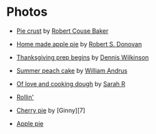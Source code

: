 
# Photos

* [Pie crust][img1] by [Robert Couse Baker][1]
* [Home made apple pie][img2] by [Robert S. Donovan][2]
* [Thanksgiving prep begins][img3] by [Dennis Wilkinson][3]
* [Summer peach cake][img4] by [William Andrus][4]
* [Of love and cooking dough][img5] by [Sarah R][5]
* [Rollin'][img6]
* [Cherry pie][img7] by [Ginny][7]
* [Apple pie][img8]


  [img1]: https://www.flickr.com/photos/29233640@N07/6063510527
  [1]: https://www.flickr.com/photos/29233640@N07/

  [img2]: https://www.flickr.com/photos/booleansplit/3036470963
  [2]: https://www.flickr.com/photos/booleansplit/

  [img3]: https://www.flickr.com/photos/djwtwo/8206822777
  [3]: https://www.flickr.com/photos/djwtwo/

  [img4]: https://www.flickr.com/photos/wandrus/6118430479
  [4]: https://www.flickr.com/photos/wandrus

  [img5]: https://www.flickr.com/photos/reid-bee/4847750025
  [5]: https://www.flickr.com/photos/reid-bee

  [img6]: https://www.flickr.com/photos/reid-bee/4847750797/in/photostream/

  [img7]: https://www.flickr.com/photos/ginnerobot/3684979334

  [img8]: https://www.flickr.com/photos/djwtwo/15581303453

  [img9]: https://www.flickr.com/photos/clemsherpa/15757740526

  [img10]: https://www.flickr.com/photos/benimoto/2109973292

